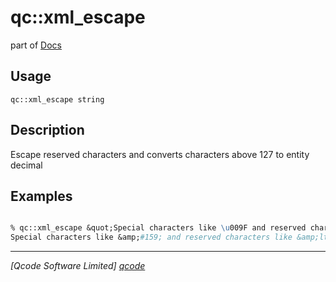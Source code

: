 qc::xml_escape
==============

part of [Docs](.)

Usage
-----
`
        qc::xml_escape string
    `

Description
-----------
Escape reserved characters and converts characters above 127 to entity decimal

Examples
--------
```tcl

% qc::xml_escape &quot;Special characters like \u009F and reserved characters like &lt; &gt; and &amp; are escaped&quot;
Special characters like &amp;#159; and reserved characters like &amp;lt; &amp;gt; and &amp;amp; are escaped
```

----------------------------------
*[Qcode Software Limited] [qcode]*

[qcode]: http://www.qcode.co.uk "Qcode Software"